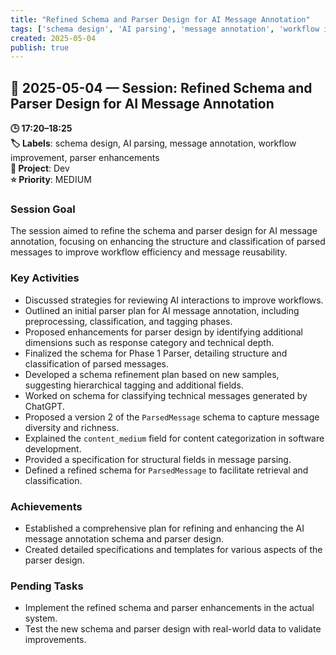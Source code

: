 ```yaml
---
title: "Refined Schema and Parser Design for AI Message Annotation"
tags: ['schema design', 'AI parsing', 'message annotation', 'workflow improvement', 'parser enhancements']
created: 2025-05-04
publish: true
---
```


## 📅 2025-05-04 — Session: Refined Schema and Parser Design for AI Message Annotation

**🕒 17:20–18:25**  
**🏷️ Labels**: schema design, AI parsing, message annotation, workflow improvement, parser enhancements  
**📂 Project**: Dev  
**⭐ Priority**: MEDIUM  


### Session Goal
The session aimed to refine the schema and parser design for AI message annotation, focusing on enhancing the structure and classification of parsed messages to improve workflow efficiency and message reusability.

### Key Activities
- Discussed strategies for reviewing AI interactions to improve workflows.
- Outlined an initial parser plan for AI message annotation, including preprocessing, classification, and tagging phases.
- Proposed enhancements for parser design by identifying additional dimensions such as response category and technical depth.
- Finalized the schema for Phase 1 Parser, detailing structure and classification of parsed messages.
- Developed a schema refinement plan based on new samples, suggesting hierarchical tagging and additional fields.
- Worked on schema for classifying technical messages generated by ChatGPT.
- Proposed a version 2 of the `ParsedMessage` schema to capture message diversity and richness.
- Explained the `content_medium` field for content categorization in software development.
- Provided a specification for structural fields in message parsing.
- Defined a refined schema for `ParsedMessage` to facilitate retrieval and classification.

### Achievements
- Established a comprehensive plan for refining and enhancing the AI message annotation schema and parser design.
- Created detailed specifications and templates for various aspects of the parser design.

### Pending Tasks
- Implement the refined schema and parser enhancements in the actual system.
- Test the new schema and parser design with real-world data to validate improvements.
